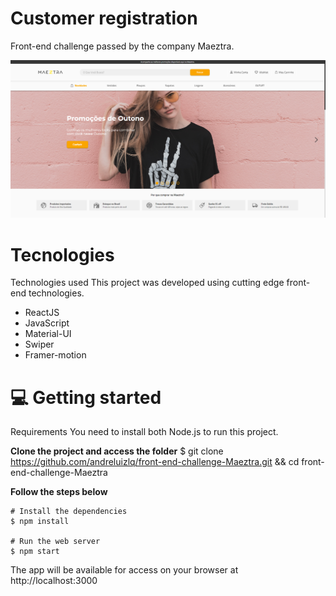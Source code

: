 # Customer registration 
Front-end challenge passed by the company Maeztra. 

![alt text](https://github.com/andreluizlq/front-end-challenge-Maeztra/blob/master/public/home.png)

# Tecnologies

Technologies used
This project was developed using cutting edge front-end technologies.
 - ReactJS
 - JavaScript
 - Material-UI
 - Swiper
 - Framer-motion

# 💻 Getting started
Requirements
You need to install both Node.js to run this project.

**Clone the project and access the folder**
$ git clone https://github.com/andreluizlq/front-end-challenge-Maeztra.git && cd front-end-challenge-Maeztra

**Follow the steps below**
```
# Install the dependencies
$ npm install

# Run the web server
$ npm start
```

The app will be available for access on your browser at http://localhost:3000
